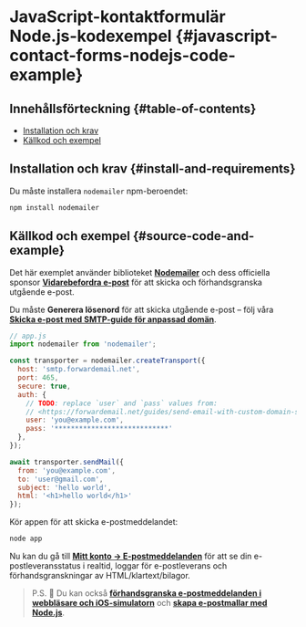 # JavaScript-kontaktformulär Node.js-kodexempel {#javascript-contact-forms-nodejs-code-example}

## Innehållsförteckning {#table-of-contents}

* [Installation och krav](#install-and-requirements)
* [Källkod och exempel](#source-code-and-example)

## Installation och krav {#install-and-requirements}

Du måste installera `nodemailer` npm-beroendet:

```sh
npm install nodemailer
```

## Källkod och exempel {#source-code-and-example}

Det här exemplet använder biblioteket **[Nodemailer](https://github.com/nodemailer/nodemailer)** och dess officiella sponsor **[Vidarebefordra e-post](https://forwardemail.net)** för att skicka och förhandsgranska utgående e-post.

Du måste <strong class="text-success"><i class="fa fa-key"></i>Generera lösenord</strong> för att skicka utgående e-post – följ våra **[Skicka e-post med SMTP-guide för anpassad domän](/guides/send-email-with-custom-domain-smtp)**.

<!-- https://github.com/nodemailer/nodemailer-web/pull/22 -->

```js
// app.js
import nodemailer from 'nodemailer';

const transporter = nodemailer.createTransport({
  host: 'smtp.forwardemail.net',
  port: 465,
  secure: true,
  auth: {
    // TODO: replace `user` and `pass` values from:
    // <https://forwardemail.net/guides/send-email-with-custom-domain-smtp>
    user: 'you@example.com',
    pass: '****************************'
  },
});

await transporter.sendMail({
  from: 'you@example.com',
  to: 'user@gmail.com',
  subject: 'hello world',
  html: '<h1>hello world</h1>'
});
```

Kör appen för att skicka e-postmeddelandet:

```sh
node app
```

Nu kan du gå till **[Mitt konto → E-postmeddelanden](/my-account/emails)** för att se din e-postleveransstatus i realtid, loggar för e-postleverans och förhandsgranskningar av HTML/klartext/bilagor.

> P.S. :tada: Du kan också **[förhandsgranska e-postmeddelanden i webbläsare och iOS-simulatorn](/docs/test-preview-email-rendering-browsers-ios-simulator)** och **[skapa e-postmallar med Node.js](/docs/send-emails-with-node-js-javascript)**.